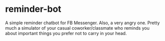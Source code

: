 # reminder-bot
A simple reminder chatbot for FB Messenger.
Also, a very angry one.
Pretty much a simulator of your casual coworker/classmate who reminds you about important things you prefer not to carry in your head.
